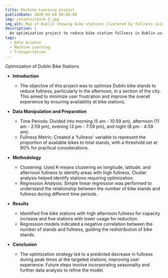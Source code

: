 ```yaml
---
title: Machine Learning project
publishDate: 2020-03-04 00:00:00
img: /assets/stock-3.jpg
img_alt: Map of Dublin showing bike stations clustered by fullness using K-means analysis
description: |
  An optimization project to reduce bike station fullness in Dublin using K-means clustering and regression analysis.
tags:
  - Data Science
  - Machine Learning
  - Transportation
---
```


Optimization of Dublin Bike Stations

- **Introduction**

  - The objective of this project was to optimize Dublin bike stands to reduce fullness, particularly in the afternoon, in a section of the city. This aimed to minimize user frustration and improve the overall experience by ensuring availability at bike stations.

- **Data Manipulation and Preparation**

  - Time Periods: Divided into morning (5 am - 10:59 am), afternoon (11 am - 2:59 pm), evening (3 pm - 7:59 pm), and night (8 pm - 4:59 am).
  - Fullness Metric: Created a 'fullness' variable to represent the proportion of available bikes to total stands, with a threshold set at 90% for practical considerations.

- **Methodology**

  - Clustering: Used K-means clustering on longitude, latitude, and afternoon fullness to identify areas with high fullness. Cluster analysis helped identify stations requiring optimization.
  - Regression Analysis: Simple linear regression was performed to understand the relationship between the number of bike stands and fullness during different time periods.

- **Results**

  - Identified five bike stations with high afternoon fullness for capacity increase and five stations with lower usage for reduction.
  - Regression models indicated a negative correlation between the number of stands and fullness, guiding the redistribution of bike stands.

- **Conclusion**

  - The optimization strategy led to a predicted decrease in fullness during peak times at the targeted stations, improving user experience. Future steps involve incorporating seasonality and further data analysis to refine the model.
